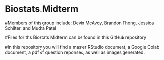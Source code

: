 # Biostats.Midterm

#Members of this group include: Devin McAvoy, Brandon Thong, Jessica Schilter, and Mudra Patel

#Files for ths Biostats Midterm can be found in this GitHub repository

#In this repository you will find a master RStudio document, a Google Colab document, a pdf of question reponses, as well as images generated.
